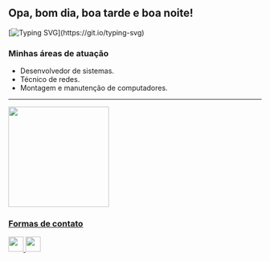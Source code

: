 ## Opa, bom dia, boa tarde e boa noite!
[![Typing SVG](https://readme-typing-svg.herokuapp.com/?lines=Sou+Iago+Barbosa.;Desenvolvedor+FullStack+Pleno.;)](https://git.io/typing-svg)
### Minhas áreas de atuação
* Desenvolvedor de sistemas.
* Técnico de redes.
* Montagem e manutenção de computadores.
--------------------------------------------------------------
<div>
  <a href="https://github.com/iago-barbosa19">
  <img height="200cm" src="https://github-readme-stats.vercel.app/api/top-langs/?username=iago-barbosa19&layout=compact&theme=tokyonight&custom_title=Linguagens%20mais%20usadas.">
 </div>
<h3>Formas de contato</h3>
<div>
  <a href="mailto:iagofbarbosa23@gmail.com">
    <img aling="center" height="30cm" src="https://img.shields.io/badge/Gmail-D14836?style=for-the-badge&logo=gmail&logoColor=white">
  </a>
  <a href="https://www.linkedin.com/in/iago-barbosa2612/">
    <img height="30cm" src="https://img.shields.io/badge/LinkedIn-0077B5?style=for-the-badge&logo=linkedin&logoColor=white">
  </a>
</div>
